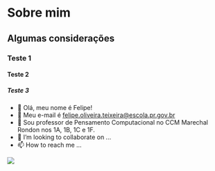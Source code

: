 # Sobre mim

## Algumas considerações

### Teste 1

#### Teste 2

##### Teste 3
- 👋 Olá, meu nome é Felipe!
- 👀 Meu e-mail é felipe.oliveira.teixeira@escola.pr.gov.br
- 🌱 Sou professor de Pensamento Computacional no CCM Marechal Rondon nos 1A, 1B, 1C e 1F.
- 💞️ I’m looking to collaborate on ...
- 📫 How to reach me ...

<!---
felipe-penscomputacional/felipe-penscomputacional is a ✨ special ✨ repository because its `README.md` (this file) appears on your GitHub profile.
You can click the Preview link to take a look at your changes.
--->
<a href="https://instagram.com/feholi99" target="_blank"><img src="https://img.shields.io/badge/-Instagram-%23E4405F?style=for-the-badge&logo=instagram&logoColor=white" target="_blank"></a>
